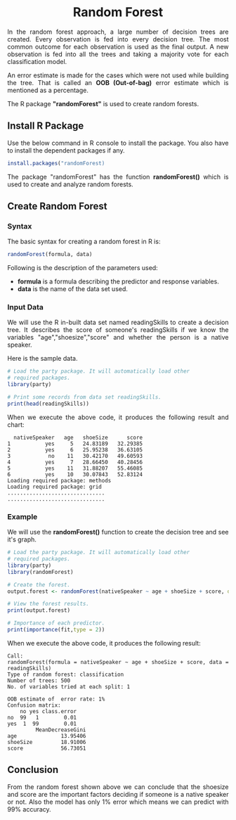 <div align='justify'>

# <div align='center'>Random Forest</div>

In the random forest approach, a large number of decision trees are created. Every observation is fed into every decision tree. The most common outcome for each observation is used as the final output. A new observation is fed into all the trees and taking a majority vote for each classification model.

An error estimate is made for the cases which were not used while building the tree. That is called an **OOB (Out-of-bag)** error estimate which is mentioned as a percentage.

The R package **"randomForest"** is used to create random forests.

## Install R Package

Use the below command in R console to install the package. You also have to install the dependent packages if any.

```r
install.packages("randomForest)
```

The package "randomForest" has the function **randomForest()** which is used to create and analyze random forests.

## Create Random Forest

### Syntax

The basic syntax for creating a random forest in R is:

```r
randomForest(formula, data)
```

Following is the description of the parameters used:

- **formula** is a formula describing the predictor and response variables.
- **data** is the name of the data set used.

### Input Data

We will use the R in-built data set named readingSkills to create a decision tree. It describes the score of someone's readingSkills if we know the variables "age","shoesize","score" and whether the person is a native speaker.

Here is the sample data.

```r
# Load the party package. It will automatically load other
# required packages.
library(party)

# Print some records from data set readingSkills.
print(head(readingSkills))
```

When we execute the above code, it produces the following result and chart:

```
  nativeSpeaker   age   shoeSize      score
1           yes     5   24.83189   32.29385
2           yes     6   25.95238   36.63105
3            no    11   30.42170   49.60593
4           yes     7   28.66450   40.28456
5           yes    11   31.88207   55.46085
6           yes    10   30.07843   52.83124
Loading required package: methods
Loading required package: grid
...............................
...............................
```

### Example

We will use the **randomForest()** function to create the decision tree and see it's graph.

```r
# Load the party package. It will automatically load other
# required packages.
library(party)
library(randomForest)

# Create the forest.
output.forest <- randomForest(nativeSpeaker ~ age + shoeSize + score, data = readingSkills)

# View the forest results.
print(output.forest) 

# Importance of each predictor.
print(importance(fit,type = 2))
```

When we execute the above code, it produces the following result:

```
Call:
randomForest(formula = nativeSpeaker ~ age + shoeSize + score, data = readingSkills)
Type of random forest: classification
Number of trees: 500
No. of variables tried at each split: 1

OOB estimate of  error rate: 1%
Confusion matrix:
    no yes class.error
no  99   1        0.01
yes  1  99        0.01
         MeanDecreaseGini
age              13.95406
shoeSize         18.91006
score            56.73051
```

## Conclusion

From the random forest shown above we can conclude that the shoesize and score are the important factors deciding if someone is a native speaker or not. Also the model has only 1% error which means we can predict with 99% accuracy.

</div>
